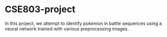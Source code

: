 # CSE803-project

In this project, we attempt to identify pokemon in battle sequences using a neural network trained with various preprocessing images.

